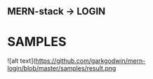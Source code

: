 ## MERN-stack -> LOGIN

# SAMPLES
![alt text](https://github.com/garkgodwin/mern-login/blob/master/samples/result.png